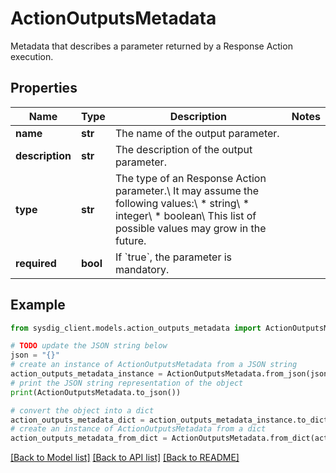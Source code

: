 # ActionOutputsMetadata

Metadata that describes a parameter returned by a Response Action execution.

## Properties

Name | Type | Description | Notes
------------ | ------------- | ------------- | -------------
**name** | **str** | The name of the output parameter. | 
**description** | **str** | The description of the output parameter. | 
**type** | **str** | The type of an Response Action parameter.\\ It may assume the following values:\\ * string\\ * integer\\ * boolean\\ This list of possible values may grow in the future.  | 
**required** | **bool** | If &#x60;true&#x60;, the parameter is mandatory. | 

## Example

```python
from sysdig_client.models.action_outputs_metadata import ActionOutputsMetadata

# TODO update the JSON string below
json = "{}"
# create an instance of ActionOutputsMetadata from a JSON string
action_outputs_metadata_instance = ActionOutputsMetadata.from_json(json)
# print the JSON string representation of the object
print(ActionOutputsMetadata.to_json())

# convert the object into a dict
action_outputs_metadata_dict = action_outputs_metadata_instance.to_dict()
# create an instance of ActionOutputsMetadata from a dict
action_outputs_metadata_from_dict = ActionOutputsMetadata.from_dict(action_outputs_metadata_dict)
```
[[Back to Model list]](../README.md#documentation-for-models) [[Back to API list]](../README.md#documentation-for-api-endpoints) [[Back to README]](../README.md)


